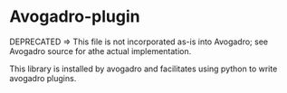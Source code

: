 Avogadro-plugin
===============

DEPRECATED => This file is not incorporated as-is into Avogadro; see Avogadro source for athe actual implementation.

This library is installed by avogadro and facilitates using python to write avogadro plugins.
